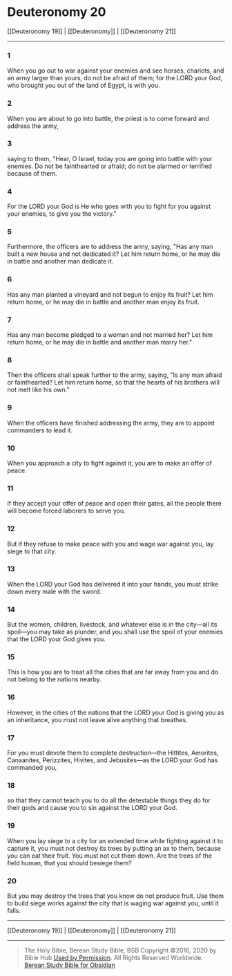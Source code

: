 # Deuteronomy 20

[[Deuteronomy 19]] | [[Deuteronomy]] | [[Deuteronomy 21]]

---

### 1
When you go out to war against your enemies and see horses, chariots, and an army larger than yours, do not be afraid of them; for the LORD your God, who brought you out of the land of Egypt, is with you.

### 2
When you are about to go into battle, the priest is to come forward and address the army,

### 3
saying to them, "Hear, O Israel, today you are going into battle with your enemies. Do not be fainthearted or afraid; do not be alarmed or terrified because of them.

### 4
For the LORD your God is He who goes with you to fight for you against your enemies, to give you the victory."

### 5
Furthermore, the officers are to address the army, saying, "Has any man built a new house and not dedicated it? Let him return home, or he may die in battle and another man dedicate it.

### 6
Has any man planted a vineyard and not begun to enjoy its fruit? Let him return home, or he may die in battle and another man enjoy its fruit.

### 7
Has any man become pledged to a woman and not married her? Let him return home, or he may die in battle and another man marry her."

### 8
Then the officers shall speak further to the army, saying, "Is any man afraid or fainthearted? Let him return home, so that the hearts of his brothers will not melt like his own."

### 9
When the officers have finished addressing the army, they are to appoint commanders to lead it.

### 10
When you approach a city to fight against it, you are to make an offer of peace.

### 11
If they accept your offer of peace and open their gates, all the people there will become forced laborers to serve you.

### 12
But if they refuse to make peace with you and wage war against you, lay siege to that city.

### 13
When the LORD your God has delivered it into your hands, you must strike down every male with the sword.

### 14
But the women, children, livestock, and whatever else is in the city—all its spoil—you may take as plunder, and you shall use the spoil of your enemies that the LORD your God gives you.

### 15
This is how you are to treat all the cities that are far away from you and do not belong to the nations nearby.

### 16
However, in the cities of the nations that the LORD your God is giving you as an inheritance, you must not leave alive anything that breathes.

### 17
For you must devote them to complete destruction—the Hittites, Amorites, Canaanites, Perizzites, Hivites, and Jebusites—as the LORD your God has commanded you,

### 18
so that they cannot teach you to do all the detestable things they do for their gods and cause you to sin against the LORD your God.

### 19
When you lay siege to a city for an extended time while fighting against it to capture it, you must not destroy its trees by putting an ax to them, because you can eat their fruit. You must not cut them down. Are the trees of the field human, that you should besiege them?

### 20
But you may destroy the trees that you know do not produce fruit. Use them to build siege works against the city that is waging war against you, until it falls.

---

[[Deuteronomy 19]] | [[Deuteronomy]] | [[Deuteronomy 21]]

---

> The Holy Bible, Berean Study Bible, BSB
> Copyright &copy;2016, 2020 by Bible Hub
> [Used by Permission](https://berean.bible/terms.htm). All Rights Reserved Worldwide.
> [Berean Study Bible for Obsidian](https://github.com/gapmiss/berean-study-bible-for-obsidian)</small>

